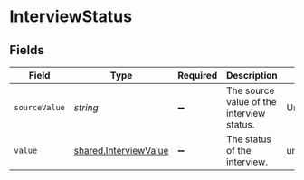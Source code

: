 # InterviewStatus


## Fields

| Field                                                                 | Type                                                                  | Required                                                              | Description                                                           | Example                                                               |
| --------------------------------------------------------------------- | --------------------------------------------------------------------- | --------------------------------------------------------------------- | --------------------------------------------------------------------- | --------------------------------------------------------------------- |
| `sourceValue`                                                         | *string*                                                              | :heavy_minus_sign:                                                    | The source value of the interview status.                             | Unscheduled                                                           |
| `value`                                                               | [shared.InterviewValue](../../../sdk/models/shared/interviewvalue.md) | :heavy_minus_sign:                                                    | The status of the interview.                                          | unscheduled                                                           |